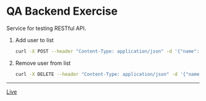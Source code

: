 # QA Backend Exercise

Service for testing RESTful API.


1.	Add user to list
	```bash
	curl -X POST --header "Content-Type: application/json" -d '{"name":"My name"}' http://https://qa-backend-exercise.herokuapp.com/user
	```
2. 	Remove user from list
	```bash
	curl -X DELETE --header "Content-Type: application/json" -d '{"name":"My name"}' https://qa-backend-exercise.herokuapp.com/user
	```

---

[Live](https://qa-backend-exercise.herokuapp.com)